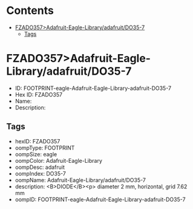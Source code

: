 



Contents
========

* [FZADO357>Adafruit-Eagle-Library/adafruit/DO35-7](#fzado357adafruit-eagle-libraryadafruitdo35-7)
	* [Tags](#tags)

# FZADO357>Adafruit-Eagle-Library/adafruit/DO35-7

- ID: FOOTPRINT-eagle-Adafruit-Eagle-Library-adafruit-DO35-7
- Hex ID: FZADO357
- Name: 
- Description: 

## Tags

- hexID: FZADO357
- oompType: FOOTPRINT
- oompSize: eagle
- oompColor: Adafruit-Eagle-Library
- oompDesc: adafruit
- oompIndex: DO35-7
- oompName: Adafruit-Eagle-Library/adafruit/DO35-7
- description: &lt;B&gt;DIODE&lt;/B&gt;&lt;p&gt;
diameter 2 mm, horizontal, grid 7.62 mm
- oompID: FOOTPRINT-eagle-Adafruit-Eagle-Library-adafruit-DO35-7
